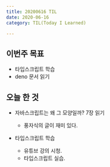 ```yaml
---
title: 20200616 TIL
date: 2020-06-16
category: TIL(Today I Learned)

---
```


## 이번주 목표

- 타입스크립트 학습
- deno 문서 읽기

## 오늘 한 것

- 자바스크립트는 왜 그 모양일까? 7장 읽기
  - 풍자식의 글이 재미 있다.
  
- 타입스크립트 학습
  - 유튜브 강의 시청.
  - 타입스크립트 실습.


  



